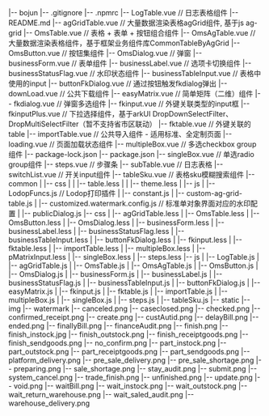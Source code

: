 |-- bojun
    |-- .gitignore
    |-- .npmrc
    |-- LogTable.vue // 日志表格组件
    |-- README.md
    |-- agGridTable.vue // 大量数据渲染表格agGrid组件, 基于js ag-grid
    |-- OmsTable.vue // 表格 + 表单 + 按钮组合组件
    |-- OmsAgTable.vue // 大量数据渲染表格组件，基于框架业务组件库CommonTableByAgGrid
    |-- OmsButton.vue // 按钮集组件
    |-- OmsDialog.vue // 弹窗
    |-- businessForm.vue // 表单组件
    |-- businessLabel.vue // 选项卡切换组件
    |-- businessStatusFlag.vue // 水印状态组件
    |-- businessTableInput.vue // 表格中使用的input
    |-- buttonFkDialog.vue // 通过按钮触发fkdialog弹出
    |-- downLoad.vue // 公共下载组件
    |-- easyMatrix.vue // 简单矩阵（二维）组件
    |-- fkdialog.vue // 弹窗多选组件
    |-- fkinput.vue // 外键关联类型的input框
    |-- fkinputPlus.vue // 下拉选择组件，基于arkUI DropDownSelectFilter、DropMultiSelectFilter（暂不支持省市区联动）
    |-- fktable.vue // 外键关联的table
    |-- importTable.vue // 公共导入组件 - 适用标准、全定制页面
    |-- loading.vue // 页面加载状态组件
    |-- multipleBox.vue // 多选checkbox group组件
    |-- package-lock.json
    |-- package.json
    |-- singleBox.vue // 单选radio group组件
    |-- steps.vue // 步骤条
    |-- subTable.vue // 日志表格
    |-- switchList.vue // 开关input组件
    |-- tableSku.vue // 表格sku模糊搜索组件
    |-- common
    |   |-- css
    |   |   |-- table.less
    |   |   |-- theme.less
    |   |-- js
    |       |-- LodopFuncs.js // Lodop打印插件
    |       |-- constant.js
    |       |-- custom-ag-grid-table.js
    |       |-- customized.watermark.config.js // 标准单对象界面对应的水印配置
    |       |-- publicDialog.js
    |-- css
    |   |-- agGridTable.less
    |   |-- OmsTable.less
    |   |-- OmsButton.less
    |   |-- OmsDialog.less
    |   |-- businessForm.less
    |   |-- businessLabel.less
    |   |-- businessStatusFlag.less
    |   |-- businessTableInput.less
    |   |-- buttonFkDialog.less
    |   |-- fkinput.less
    |   |-- fktable.less
    |   |-- importTable.less
    |   |-- multipleBox.less
    |   |-- pMatrixInput.less
    |   |-- singleBox.less
    |   |-- steps.less
    |-- js
    |   |-- LogTable.js
    |   |-- agGridTable.js
    |   |-- OmsTable.js
    |   |-- OmsAgTable.js
    |   |-- OmsButton.js
    |   |-- OmsDialog.js
    |   |-- businessForm.js
    |   |-- businessLabel.js
    |   |-- businessStatusFlag.js
    |   |-- businessTableInput.js
    |   |-- buttonFkDialog.js
    |   |-- easyMatrix.js
    |   |-- fkinput.js
    |   |-- fktable.js
    |   |-- importTable.js
    |   |-- multipleBox.js
    |   |-- singleBox.js
    |   |-- steps.js
    |   |-- tableSku.js
    |-- static
        |-- img
            |-- watermark
                |-- canceled.png
                |-- caseclosed.png
                |-- checked.png
                |-- confirmed_receipt.png
                |-- create.png
                |-- custAutid.png
                |-- delayBill.png
                |-- ended.png
                |-- finallyBill.png
                |-- financeAudit.png
                |-- finish.png
                |-- finish_instock.jpg
                |-- finish_outstock.png
                |-- finish_receiptgoods.png
                |-- finish_sendgoods.png
                |-- no_confirm.png
                |-- part_instock.png
                |-- part_outstock.png
                |-- part_receiptgoods.png
                |-- part_sendgoods.png
                |-- platform_delivery.png
                |-- pre_sale_delivery.png
                |-- pre_sale_shortage.png
                |-- preparing.png
                |-- sale_shortage.png
                |-- stay_audit.png
                |-- submit.png
                |-- system_cancel.png
                |-- trade_finish.png
                |-- unfinished.png
                |-- update.png
                |-- void.png
                |-- waitBill.png
                |-- wait_instock.png
                |-- wait_outstock.png
                |-- wait_return_warehouse.png
                |-- wait_saled_audit.png
                |-- warehouse_delivery.png
